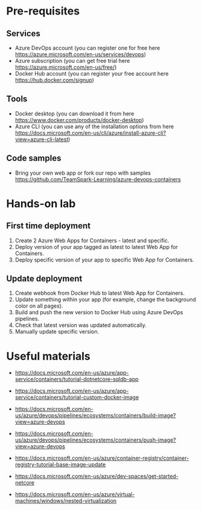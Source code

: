 # Pre-requisites

## Services
- Azure DevOps account (you can register one for free here https://azure.microsoft.com/en-us/services/devops)
- Azure subscription (you can get free trial here https://azure.microsoft.com/en-us/free/)
- Docker Hub account (you can register your free account here https://hub.docker.com/signup)

## Tools
- Docker desktop (you can download it from here https://www.docker.com/products/docker-desktop)
- Azure CLI (you can use any of the installation options from here https://docs.microsoft.com/en-us/cli/azure/install-azure-cli?view=azure-cli-latest)

## Code samples
- Bring your own web app or fork our repo with samples https://github.com/TeamSpark-Learning/azure-devops-containers



# Hands-on lab

## First time deployment
1. Create 2 Azure Web Apps for Containers - latest and specific.
1. Deploy version of your app tagged as latest to latest Web App for Containers.
1. Deploy specific version of your app to specific Web App for Containers.

## Update deployment
1. Create webhook from Docker Hub to latest Web App for Containers.
1. Update something within your app (for example, change the background color on all pages).
1. Build and push the new version to Docker Hub using Azure DevOps pipelines.
1. Check that latest version was updated automatically.
1. Manually update specific version.



# Useful materials

- https://docs.microsoft.com/en-us/azure/app-service/containers/tutorial-dotnetcore-sqldb-app 

- https://docs.microsoft.com/en-us/azure/app-service/containers/tutorial-custom-docker-image 

- https://docs.microsoft.com/en-us/azure/devops/pipelines/ecosystems/containers/build-image?view=azure-devops 

- https://docs.microsoft.com/en-us/azure/devops/pipelines/ecosystems/containers/push-image?view=azure-devops 

- https://docs.microsoft.com/en-us/azure/container-registry/container-registry-tutorial-base-image-update 

- https://docs.microsoft.com/en-us/azure/dev-spaces/get-started-netcore 

- https://docs.microsoft.com/en-us/azure/virtual-machines/windows/nested-virtualization 
